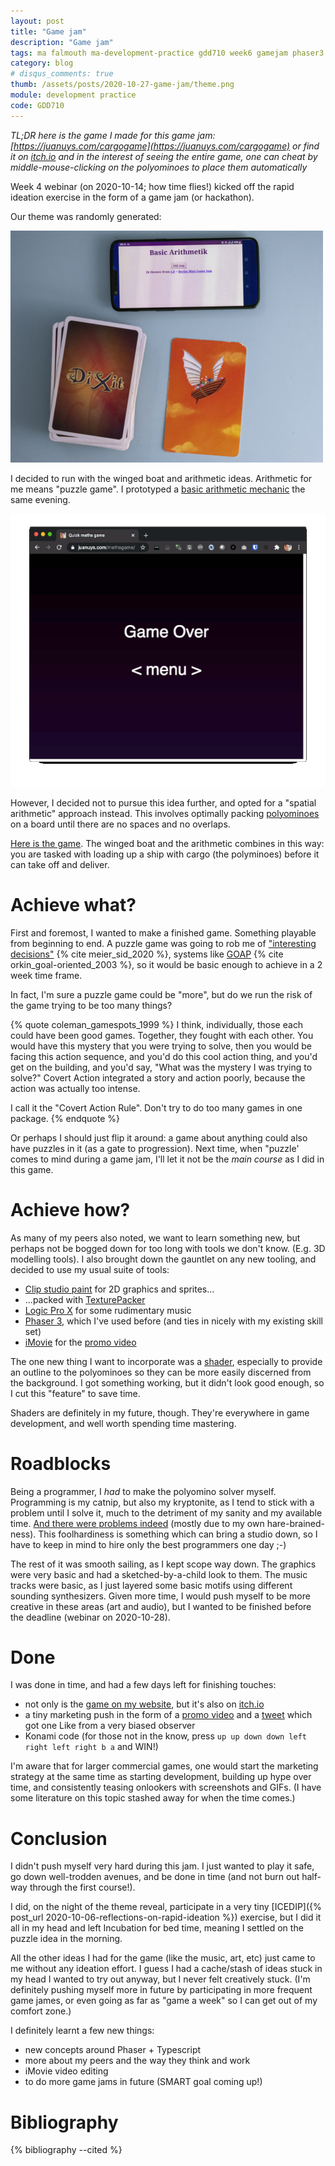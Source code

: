 ```yaml
---
layout: post
title: "Game jam"
description: "Game jam"
tags: ma falmouth ma-development-practice gdd710 week6 gamejam phaser3
category: blog
# disqus_comments: true
thumb: /assets/posts/2020-10-27-game-jam/theme.png
module: development practice
code: GDD710
---
```


*TL;DR here is the game I made for this game jam: [https://juanuys.com/cargogame](https://juanuys.com/cargogame) or find it on [itch.io](https://opyate.itch.io/cargo-n-go) and in the interest of seeing the entire game, one can cheat by middle-mouse-clicking on the polyominoes to place them automatically*

Week 4 webinar (on 2020-10-14; how time flies!) kicked off the rapid ideation exercise in the form of a game jam (or hackathon).

Our theme was randomly generated:

![Random theme](/assets/posts/2020-10-27-game-jam/theme.png)

I decided to run with the winged boat and arithmetic ideas. Arithmetic for me means "puzzle game". I prototyped a [basic arithmetic mechanic](https://juanuys.com/mathsgame/) the same evening.

![Random theme](/assets/posts/2020-10-27-game-jam/mathsgame-prototype.gif)

However, I decided not to pursue this idea further, and opted for a "spatial arithmetic" approach instead. This involves optimally packing [polyominoes](https://mathworld.wolfram.com/Polyomino.html) on a board until there are no spaces and no overlaps.

[Here is the game](https://juanuys.com/cargogame). The winged boat and the arithmetic combines in this way: you are tasked with loading up a ship with cargo (the polyminoes) before it can take off and deliver.

# Achieve what?

First and foremost, I wanted to make a finished game. Something playable from beginning to end. A puzzle game was going to rob me of ["interesting decisions"](https://www.youtube.com/watch?v=WggIdtrqgKg) {% cite meier_sid_2020 %}, systems like [GOAP](http://alumni.media.mit.edu/~jorkin/goap.html) {% cite orkin_goal-oriented_2003 %}, so it would be basic enough to achieve in a 2 week time frame.

In fact, I'm sure a puzzle game could be "more", but do we run the risk of the game trying to be too many things?

{% quote coleman_gamespots_1999 %}
I think, individually, those each could have been good games. Together, they fought with each other. You would have this mystery that you were trying to solve, then you would be facing this action sequence, and you'd do this cool action thing, and you'd get on the building, and you'd say, "What was the mystery I was trying to solve?" Covert Action integrated a story and action poorly, because the action was actually too intense.

I call it the "Covert Action Rule". Don't try to do too many games in one package.
{% endquote %}

Or perhaps I should just flip it around: a game about anything could also have puzzles in it (as a gate to progression). Next time, when "puzzle' comes to mind during a game jam, I'll let it not be the *main course* as I did in this game.

# Achieve how?

As many of my peers also noted, we want to learn something new, but perhaps not be bogged down for too long with tools we don't know. (E.g. 3D modelling tools). I also brought down the gauntlet on any new tooling, and decided to use my usual suite of tools:

- [Clip studio paint](https://www.clipstudio.net/en/) for 2D graphics and sprites...
- ...packed with [TexturePacker](https://www.codeandweb.com/texturepacker)
- [Logic Pro X](https://www.apple.com/logic-pro/) for some rudimentary music
- [Phaser 3](https://phaser.io/phaser3), which I've used before (and ties in nicely with my existing skill set)
- [iMovie](https://www.apple.com/imovie/) for the [promo video](https://youtu.be/EkT-caS6pV4)

The one new thing I want to incorporate was a [shader](https://thebookofshaders.com/01/), especially to provide an outline to the polyominoes so they can be more easily discerned from the background. I got something working, but it didn't look good enough, so I cut this "feature" to save time.

Shaders are definitely in my future, though. They're everywhere in game development, and well worth spending time mastering.

# Roadblocks

Being a programmer, I *had* to make the polyomino solver myself. Programming is my catnip, but also my kryptonite, as I tend to stick with a problem until I solve it, much to the detriment of my sanity and my available time. [And there were problems indeed](https://stackoverflow.com/q/64396788/51280) (mostly due to my own hare-brained-ness). This foolhardiness is something which can bring a studio down, so I have to keep in mind to hire only the best programmers one day ;-)

The rest of it was smooth sailing, as I kept scope way down. The graphics were very basic and had a sketched-by-a-child look to them. The music tracks were basic, as I just layered some basic motifs using different sounding synthesizers. Given more time, I would push myself to be more creative in these areas (art and audio), but I wanted to be finished before the deadline (webinar on 2020-10-28).

# Done

I was done in time, and had a few days left for finishing touches:

- not only is the [game on my website](https://juanuys.com/cargogame), but it's also on [itch.io](https://opyate.itch.io/cargo-n-go)
- a tiny marketing push in the form of a [promo video](https://youtu.be/EkT-caS6pV4) and a [tweet](https://twitter.com/opyate/status/1321249094136930309) which got one Like from a very biased observer
- Konami code (for those not in the know, press `up up down down left right left right b a` and WIN!)

I'm aware that for larger commercial games, one would start the marketing strategy at the same time as starting development, building up hype over time, and consistently teasing onlookers with screenshots and GIFs. (I have some literature on this topic stashed away for when the time comes.)

# Conclusion

I didn't push myself very hard during this jam. I just wanted to play it safe, go down well-trodden avenues, and be done in time (and not burn out half-way through the first course!).

I did, on the night of the theme reveal, participate in a very tiny [ICEDIP]({% post_url 2020-10-06-reflections-on-rapid-ideation %}) exercise, but I did it all in my head and left Incubation for bed time, meaning I settled on the puzzle idea in the morning.

All the other ideas I had for the game (like the music, art, etc) just came to me without any ideation effort. I guess I had a cache/stash of ideas stuck in my head I wanted to try out anyway, but I never felt creatively stuck. (I'm definitely pushing myself more in future by participating in more frequent game james, or even going as far as "game a week" so I can get out of my comfort zone.)

I definitely learnt a few new things:

- new concepts around Phaser + Typescript
- more about my peers and the way they think and work
- iMovie video editing
- to do more game jams in future (SMART goal coming up!)

# Bibliography

{% bibliography --cited %}